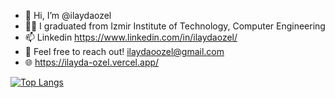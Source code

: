 - 👋 Hi, I’m @ilaydaozel
- 👩‍🎓 I graduated from Izmir Institute of Technology, Computer Engineering
- 📫 Linkedin https://www.linkedin.com/in/ilaydaozel/ 
- 📧 Feel free to reach out! ilaydaoozel@gmail.com
- 🌐 https://ilayda-ozel.vercel.app/

[![Top Langs](https://github-readme-stats.vercel.app/api/top-langs/?username=ilaydaozel&layout=compact)](https://github.com/anuraghazra/github-readme-stats)

